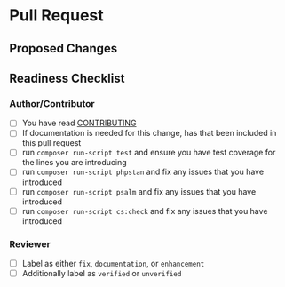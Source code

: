 # Pull Request
<!-- 
PR title needs to be prefixed with a conventional commit type
(chore,ci,deprecate,docs,feat,fix,refactor,revert)

It should also be brief and descriptive for a good changelog entry

examples: "feat: add new implementation" or "fix: remove unused imports"
-->

## Proposed Changes
<!-- Describe what the changes are and link to a Discussion or Issue if one exists -->

## Readiness Checklist

### Author/Contributor

- [ ] You have read [CONTRIBUTING](https://github.com/ericsizemore/pagination/blob/master/CONTRIBUTING.md)
- [ ] If documentation is needed for this change, has that been included in this pull request
- [ ] run `composer run-script test` and ensure you have test coverage for the lines you are introducing
- [ ] run `composer run-script phpstan` and fix any issues that you have introduced
- [ ] run `composer run-script psalm` and fix any issues that you have introduced
- [ ] run `composer run-script cs:check` and fix any issues that you have introduced 

### Reviewer

- [ ] Label as either `fix`, `documentation`, or `enhancement`
- [ ] Additionally label as `verified` or `unverified`